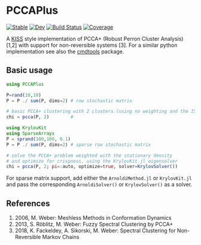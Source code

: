 # PCCAPlus

[![Stable](https://img.shields.io/badge/docs-stable-blue.svg)](https://axsk.github.io/PCCAPlus.jl/stable)
[![Dev](https://img.shields.io/badge/docs-dev-blue.svg)](https://axsk.github.io/PCCAPlus.jl/dev)
[![Build Status](https://github.com/axsk/PCCAPlus.jl/actions/workflows/CI.yml/badge.svg?branch=main)](https://github.com/axsk/PCCAPlus.jl/actions/workflows/CI.yml?query=branch%3Amain)
[![Coverage](https://codecov.io/gh/axsk/PCCAPlus.jl/branch/main/graph/badge.svg)](https://codecov.io/gh/axsk/PCCAPlus.jl)

A [KISS](https://en.wikipedia.org/wiki/KISS_principle) style implementation of PCCA+ (Robust Perron Cluster Analysis) [1,2] with support for non-reversible systems [3].
For a similar python implementation see also the [cmdtools](https://github.com/zib-cmd/cmdtools/) package.

## Basic usage

```julia
using PCCAPlus

P=rand(10,10)
P = P ./ sum(P, dims=2) # row stochastic matrix

# basic PCCA+ clustering with 2 clusters (using no weighting and the ISA initial guess only)
chi = pcca(P, 2)        # 

using KrylovKit
using SparseArrays
P = sprand(100,100, 0.1)
P = P ./ sum(P, dims=2) # sparse row stochastic matrix

# solve the PCCA+ problem weighted with the stationary density 
# and optimize for crispness, using the KrylovKit.jl eigensolver
chi = pcca(P, 2; pi=:auto, optimize=true, solver=KrylovSolver())
```

For sparse matrix support, add either the `ArnoldiMethod.jl` or `KrylovKit.jl` and pass the corresponding `ArnoldiSolver()` or `KrylovSolver()` as a solver.

## References
1. 2006, M. Weber: Meshless Methods in Conformation Dynamics
2. 2013, S. Röblitz, M. Weber: Fuzzy Spectral Clustering by PCCA+
3. 2018, K. Fackeldey, A. Sikorski, M. Weber: Spectral Clustering for Non-Reversible Markov Chains